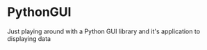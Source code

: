 # PythonGUI

Just playing around with a Python GUI library and it's application to displaying data 
